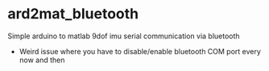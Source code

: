 # ard2mat_bluetooth


Simple arduino to matlab 9dof imu serial communication via bluetooth

- Weird issue where you have to disable/enable bluetooth COM port every now and then